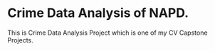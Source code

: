 # Crime Data Analysis of NAPD.

This is Crime Data Analysis Project which is one of my CV Capstone Projects.


